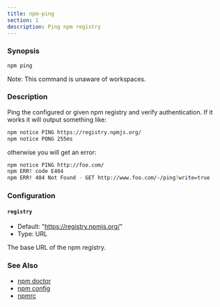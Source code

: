 ```yaml
---
title: npm-ping
section: 1
description: Ping npm registry
---
```


### Synopsis

```bash
npm ping
```

Note: This command is unaware of workspaces.

### Description

Ping the configured or given npm registry and verify authentication.
If it works it will output something like:

```bash
npm notice PING https://registry.npmjs.org/
npm notice PONG 255ms
```
otherwise you will get an error:
```bash
npm notice PING http://foo.com/
npm ERR! code E404
npm ERR! 404 Not Found - GET http://www.foo.com/-/ping?write=true
```

### Configuration

#### `registry`

* Default: "https://registry.npmjs.org/"
* Type: URL

The base URL of the npm registry.

### See Also

* [npm doctor](/commands/npm-doctor)
* [npm config](/commands/npm-config)
* [npmrc](/configuring-npm/npmrc)
